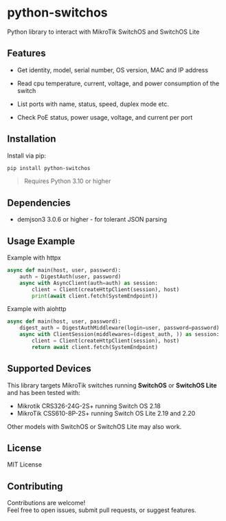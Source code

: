 # python-switchos
Python library to interact with MikroTik SwitchOS and SwitchOS Lite

## Features

- Get identity, model, serial number, OS version, MAC and IP address

- Read cpu temperature, current, voltage, and power consumption of the switch

- List ports with name, status, speed, duplex mode etc.

- Check PoE status, power usage, voltage, and current per port

## Installation

Install via pip:

```bash
pip install python-switchos
```

> Requires Python 3.10 or higher

## Dependencies

- demjson3 3.0.6 or higher - for tolerant JSON parsing

## Usage Example


Example with httpx

```python
async def main(host, user, password):
    auth = DigestAuth(user, password)
    async with AsyncClient(auth=auth) as session:
        client = Client(createHttpClient(session), host)
        print(await client.fetch(SystemEndpoint))
```

Example with aiohttp

```python
async def main(host, user, password):
    digest_auth = DigestAuthMiddleware(login=user, password=password)
    async with ClientSession(middlewares=(digest_auth, )) as session:
        client = Client(createHttpClient(session), host)
        return await client.fetch(SystemEndpoint)
```

## Supported Devices

This library targets MikroTik switches running **SwitchOS** or **SwitchOS Lite** and has been tested with:
- Mikrotik CRS326-24G-2S+ running Switch OS 2.18
- MikroTik CSS610-8P-2S+ running Switch OS Lite 2.19 and 2.20

Other models with SwitchOS or SwitchOS Lite may also work.

## License

MIT License

## Contributing

Contributions are welcome!\
Feel free to open issues, submit pull requests, or suggest features.

